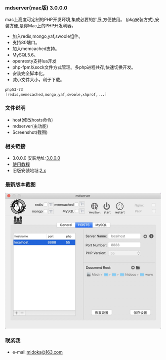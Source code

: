 ### mdserver(mac版) 3.0.0.0
mac上高度可定制的PHP开发环境,集成必要的扩展,方便使用。
(pkg安装方式),安装方便,是你Mac上的PHP开发利器。
- 加入redis,mongo,yaf,swoole组件。
- 支持80端口。
- 加入memcached支持。
- MySQL5.6。
- openresty支持lua开发
- php-fpm以sock文件方式管理。多php进程共存,快速切换开发。
- 安装完全脚本化。
- 减小文件大小，利于下载。

```
php53-73
[redis,memecached,mongo,yaf,swoole,xhprof,...]
```

### 文件说明
- host(修改hosts命令)
- mdserver(主功能)
- Screenshot(截图)

### 相关链接

- 3.0.0.0 安装地址:[3.0.0.0]()
- [使用教程](https://github.com/midoks/mdserver-mac/wiki)
- 旧版安装地址:[2.x](https://github.com/midoks/mdserver-mac/README_2x.md)


### 最新版本截图
[![Screenshot_3.png](/Screenshot/Screenshot_3.png)](/Screenshot/Screenshot_3.png)

### 联系我
- e-mail:midoks@163.com